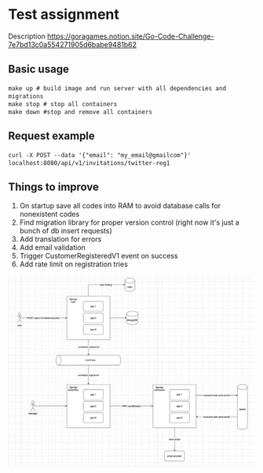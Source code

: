# Test assignment
Description https://goragames.notion.site/Go-Code-Challenge-7e7bd13c0a554271905d6babe9481b62

## Basic usage
```shell
make up # build image and run server with all dependencies and migrations
make stop # stop all containers
make down #stop and remove all containers
```

## Request example
```shell
curl -X POST --data '{"email": "my_email@gmailcom"}' localhost:8080/api/v1/invitations/twitter-reg1
```

## Things to improve
1. On startup save all codes into RAM to avoid database calls for nonexistent codes
2. Find migration library for proper version control (right now it's just a bunch of db insert requests)
3. Add translation for errors
4. Add email validation
4. Trigger CustomerRegisteredV1 event on success
5. Add rate limit on registration tries

![img.png](img.png)
